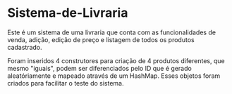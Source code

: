 # Sistema-de-Livraria

Este é um sistema de uma livraria que conta com as funcionalidades de venda, adição, edição de preço e listagem de todos os produtos cadastrado.

Foram inseridos 4 construtores para criação de 4 produtos diferentes, que mesmo "iguais", podem ser diferenciados pelo ID que é gerado aleatóriamente e mapeado através de um HashMap. Esses objetos foram criados para facilitar o teste do sistema.


